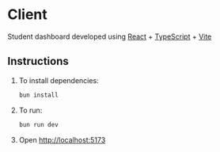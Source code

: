 # Client

Student dashboard developed using [React](https://react.dev/) + [TypeScript](https://www.typescriptlang.org/) + [Vite](https://vitejs.dev/)

## Instructions

1. To install dependencies:

   ```sh
   bun install
   ```

2. To run:

   ```sh
   bun run dev
   ```

3. Open [http://localhost:5173](http://localhost:5173)
